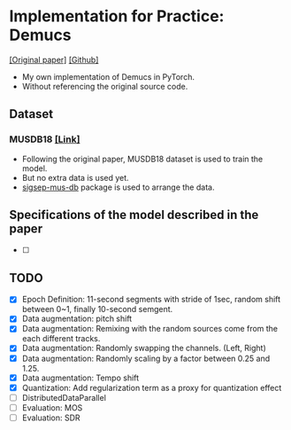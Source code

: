 # Implementation for Practice: Demucs
[[Original paper]](https://arxiv.org/pdf/1911.13254.pdf) [[Github]](https://github.com/facebookresearch/demucs)
- My own implementation of Demucs in PyTorch.
- Without referencing the original source code.


## Dataset
### MUSDB18 [[Link]](https://sigsep.github.io/datasets/musdb.html)
- Following the original paper, MUSDB18 dataset is used to train the model.
- But no extra data is used yet.
- [sigsep-mus-db](https://github.com/sigsep/sigsep-mus-db) package is used to arrange the data.

## Specifications of the model described in the paper
- [ ] 

## TODO
- [x] Epoch Definition: 11-second segments with stride of 1sec, random shift between 0~1, finally 10-second semgent.
- [x] Data augmentation: pitch shift
- [x] Data augmentation: Remixing with the random sources come from the each different tracks.
- [x] Data augmentation: Randomly swapping the channels. (Left, Right)
- [x] Data augmentation: Randomly scaling by a factor between 0.25 and 1.25.
- [x] Data augmentation: Tempo shift
- [x] Quantization: Add regularization term as a proxy for quantization effect
- [ ] DistributedDataParallel
- [ ] Evaluation: MOS
- [ ] Evaluation: SDR
